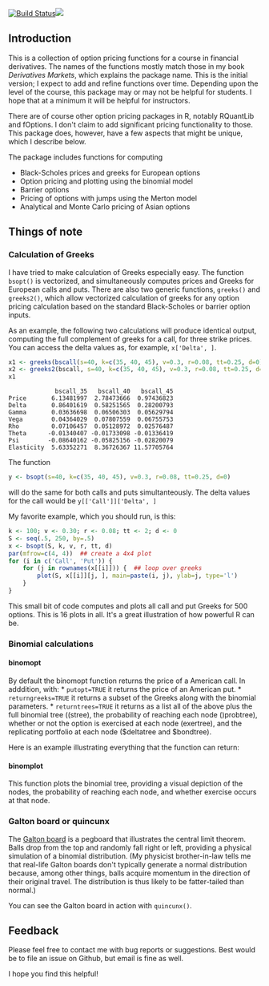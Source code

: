 [![Build Status](https://travis-ci.org/rmcd1024/derivmkts.svg?branch=master)](https://travis-ci.org/rmcd1024/derivmkts)[![](http://www.r-pkg.org/badges/version/derivmkts)](http://www.r-pkg.org/pkg/derivmkts)

Introduction
------------

This is a collection of option pricing functions for a course in financial derivatives. The names of the functions mostly match those in my book *Derivatives Markets*, which explains the package name. This is the initial version; I expect to add and refine functions over time. Depending upon the level of the course, this package may or may not be helpful for students. I hope that at a minimum it will be helpful for instructors.

There are of course other option pricing packages in R, notably RQuantLib and fOptions. I don't claim to add significant pricing functionality to those. This package does, however, have a few aspects that might be unique, which I describe below.

The package includes functions for computing

-   Black-Scholes prices and greeks for European options
-   Option pricing and plotting using the binomial model
-   Barrier options
-   Pricing of options with jumps using the Merton model
-   Analytical and Monte Carlo pricing of Asian options

Things of note
--------------

### Calculation of Greeks

I have tried to make calculation of Greeks especially easy. The function `bsopt()` is vectorized, and simultaneously computes prices and Greeks for European calls and puts. There are also two generic functions, `greeks()` and `greeks2()`, which allow vectorized calculation of greeks for any option pricing calculation based on the standard Black-Scholes or barrier option inputs.

As an example, the following two calculations will produce identical output, computing the full complement of greeks for a call, for three strike prices. You can access the delta values as, for example, `x['Delta', ]`.

``` r
x1 <- greeks(bscall(s=40, k=c(35, 40, 45), v=0.3, r=0.08, tt=0.25, d=0))
x2 <- greeks2(bscall, s=40, k=c(35, 40, 45), v=0.3, r=0.08, tt=0.25, d=0)
x1
```

                 bscall_35   bscall_40   bscall_45
    Price       6.13481997  2.78473666  0.97436823
    Delta       0.86401619  0.58251565  0.28200793
    Gamma       0.03636698  0.06506303  0.05629794
    Vega        0.04364029  0.07807559  0.06755753
    Rho         0.07106457  0.05128972  0.02576487
    Theta      -0.01340407 -0.01733098 -0.01336419
    Psi        -0.08640162 -0.05825156 -0.02820079
    Elasticity  5.63352271  8.36726367 11.57705764

The function

``` r
y <- bsopt(s=40, k=c(35, 40, 45), v=0.3, r=0.08, tt=0.25, d=0)
```

will do the same for both calls and puts simultanteously. The delta values for the call would be `y[['Call']]['Delta', ]`

My favorite example, which you should run, is this:

``` r
k <- 100; v <- 0.30; r <- 0.08; tt <- 2; d <- 0
S <- seq(.5, 250, by=.5)
x <- bsopt(S, k, v, r, tt, d)
par(mfrow=c(4, 4))  ## create a 4x4 plot
for (i in c('Call', 'Put')) {
    for (j in rownames(x[[i]])) {  ## loop over greeks
        plot(S, x[[i]][j, ], main=paste(i, j), ylab=j, type='l')
    }
}
```

This small bit of code computes and plots all call and put Greeks for 500 options. This is 16 plots in all. It's a great illustration of how powerful R can be.

### Binomial calculations

#### binomopt

By default the binomopt function returns the price of a American call. In adddition, with: \* `putopt=TRUE` it returns the price of an American put. \* `returngreeks=TRUE` it returns a subset of the Greeks along with the binomial parameters. \* `returntrees=TRUE` it returns as a list all of the above plus the full binomial tree (\(stree), the probability of reaching each node  (\)probtree), whether or not the option is exercised at each node (exertree), and the replicating portfolio at each node ($deltatree and $bondtree).

Here is an example illustrating everything that the function can return:

#### binomplot

This function plots the binomial tree, providing a visual depiction of the nodes, the probability of reaching each node, and whether exercise occurs at that node.

### Galton board or quincunx

The [Galton board](http://mathworld.wolfram.com/GaltonBoard.html) is a pegboard that illustrates the central limit theorem. Balls drop from the top and randomly fall right or left, providing a physical simulation of a binomial distribution. (My physicist brother-in-law tells me that real-life Galton boards don't typically generate a normal distribution because, among other things, balls acquire momentum in the direction of their original travel. The distribution is thus likely to be fatter-tailed than normal.)

You can see the Galton board in action with `quincunx()`.

Feedback
--------

Please feel free to contact me with bug reports or suggestions. Best would be to file an issue on Github, but email is fine as well.

I hope you find this helpful!
